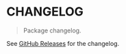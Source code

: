 # CHANGELOG

> Package changelog.

See [GitHub Releases](https://github.com/stdlib-js/constants-path-sep/releases) for the changelog.